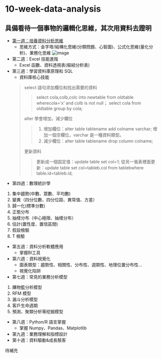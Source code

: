 # 10-week-data-analysis
## 具備看待一個事物的邏輯化思維，其次用資料去證明
*  [第一週：培養資料分析思維](https://medium.com/@h0100556910721/%E6%95%B8%E6%93%9A%E5%88%86%E6%9E%90%E7%9A%84%E4%B8%89%E7%A8%AE%E6%80%9D%E7%B6%AD%E6%9E%B6%E6%A7%8B%E8%88%87%E4%B8%83%E7%A8%AE%E6%80%9D%E7%B6%AD%E6%8A%80%E5%B7%A7-904b6581a69a)
    * 思維方式：金字塔/結構化思維(分類問題、心智圖)、公式化思維(量化分析)、業務化思維
![image](https://lh6.googleusercontent.com/poV1jHjQhwD3d9jCpFkCAIEZR6-lHEc-84IJ8sA6W7AXK7iuwhc87lsIOL8em3R31Zy4m351ITM27Ye1qptpax2Od1k6NjncCO9gPFIe9HrAY7zBLK_cbdhfpILh75DI5-wFd85w)
* 第二週：Excel 技能進階 
  * Excel 函數、資料透視表(樞紐分析表)
* 第三週：學習資料庫原理和 SQL
  * 資料庫核心技能
  >select 語句添加欄位和找出需要的資料
  >>select cola,colb,colc into newtable from oldtable wherecola=’x’ and colb is not null；
  >>select cola from oldtable group by cola;
  >>
  >alter 學會增加，減少欄位
  >>1. 增加欄位：alter table tablename add colname varchar;
  >>增加一個空欄位，varchar 是一種資料類型。
  >>2. 減少欄位：alter table tablename drop column colname;  
  >>
  >更新資料
  >>更新成一個固定值：update table set col=1;
  >>從另一張表裡面更新：update table set col=tableb.col from tablebwhere table.id=tableb.id;
* 第四週：數理統計學
1. 集中趨勢(中數、眾數、平均數)
2. 變異（四分位數、四分位距、異常值、方差）
3. 歸一化(標準分數)
4. 正態分布
5. 抽樣分布（中心極限、抽樣分布）
6. 估計(置性度、置信區間)
7. 假設檢驗
8. T 檢驗
* 第五週：資料分析軟體應用
   * 掌握BI工具
* 第六週：資料視覺化
   * 圖表類型：趨勢性、相關性、分布性、週期性、地理位置分布性… 
   * 視覺化陷阱
* 第七週：常見的業務分析模型
1. 購物籃分析模型
2. RFM 模型
3. 漏斗分析模型
4. 客戶生命週期
5. 預測、聚類分析等挖掘模型 
* 第八週：Python/R 語言掌握 
   * 掌握 Numpy、Pandas、Matplotlib
* 第九週：業務理解和指標設計 
* 第十週：資料驅動&成長駭客

待補充


